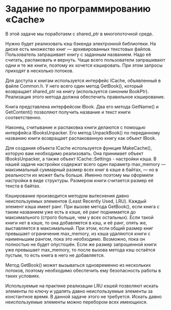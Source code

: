 # Задание по программированию «Cache»

В этой задаче мы поработаем с shared_ptr в многопоточной среде.

Нужно будет реализовать кэш бэкенда электронной библиотеки. На диске есть множество книг — архивированных текстовых файлов. Пользователь запрашивает книгу с заданным названием. Надо её считать, распаковать и вернуть. Чаще всего пользователи запрашивают одни и те же книги, поэтому их хочется кэшировать. При этом запросы приходят в несколько потоков.

Для доступа к книгам используется интерфейс ICache, объявленный в файле Common.h. У него всего один метод GetBook(), который возвращает shared_ptr на книгу (используется синоним BookPtr). Реализация этого метода должна обеспечить правильное кэширование.

Книга представлена интерфейсом IBook. Два его метода GetName() и GetContent() позволяют получить название и текст книги соответственно.

Наконец, считывание и распаковка книги делаются с помощью интерфейса IBooksUnpacker. Его метод UnpackBook() по переданному названию книги возвращает распакованную книгу как объект IBook.

Для создания объекта ICache используется функция MakeCache(), которую вам необходимо реализовать. Она принимает объект IBooksUnpacker, а также объект ICache::Settings - настройки кэша. В нашей задаче настройки содержат всего один параметр max_memory — максимальный суммарный размер всех книг в кэше в байтах, — но в реальности их может быть больше. Именно поэтому мы оформили настройки в виде структуры. Размером книги считается размер её текста в байтах.

Кэширование производится методом вытеснения давно неиспользуемых элементов (Least Recently Used, LRU). Каждый элемент кэша имеет ранг. При вызове метода GetBook(), если книга с таким названием уже есть в кэше, её ранг поднимается до максимального (строго больше, чем у всех остальных). Если такой книги нет в кэше, то она добавляется в кэш, и её ранг, опять же, выставляется в максимальный. При этом, если общий размер книг превышает ограничение max_memory, из кэша удаляются книги с наименьшим рангом, пока это необходимо. Возможно, пока он полностью не будет опустошён. Если же размер запрошенной книги уже превышает max_memory, то после вызова метода кэш остаётся пустым, то есть книга в него не добавляется.

Метод GetBook() может вызываться одновременно из нескольких потоков, поэтому необходимо обеспечить ему безопасность работы в таких условиях.

Используемые на практике реализации LRU кэшей позволяют искать элементы по ключу и удалять давно неиспользуемые элементы за константное время. В данной задаче этого не требуется. Искать давно неиспользуемые элементы можно перебором всех имеющихся.


